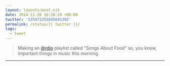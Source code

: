 ```yaml
---
layout: layouts/post.njk
date: 2014-11-20 16:38:29 +00:00
twitter: '535472255845691392'
permalink: /status/{{ twitter }}/
tags: 
  - tweet
---
```


> Making an [@rdio](https://twitter.com/rdio) playlist called "Songs About Food" so, you know, important things in music this morning.

---
